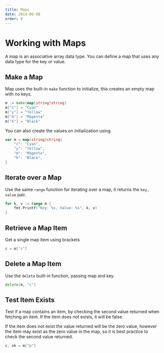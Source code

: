 ```yaml
---
title: Maps
date: 2014-06-08
order: 8
---
```


# Working with Maps

A map is an associative array data type. You can define a map that uses any data type for the key or value.

## Make a Map

Map uses the built-in `make` function to initialize, this creates an empty map with no keys.

```go
m := make(map[string]string)
m["c"] = "Cyan"
m["y"] = "Yellow"
m["m"] = "Magenta"
m["k"] = "Black"
```

You can also create the values on initialization using.

```go
var m = map[string]string{
	"c": "Cyan",
	"y": "Yellow",
	"m": "Magenta",
	"k": "Black",
}
```

## Iterate over a Map

Use the same `range` function for iterating over a map, it returns the `key, value` pair.

```go
for k, v := range m {
	fmt.Printf("Key: %s, Value: %s", k, v)
}
```

## Retrieve a Map Item

Get a single map item using brackets

```go
c = m["c"]
```


## Delete a Map Item

Use the `delete` built-in function, passing map and key.

```go
delete(m, "c")
```

## Test Item Exists

Test if a map contains an item, by checking the second value returned when fetching an item. If the item does not exists, it will be false.

If the item does not exist the value returned will be the zero value, however the item may exist as the zero value in the map, so it is best practice to check the second value returned.

```go
c, ok = m["p"]
```


